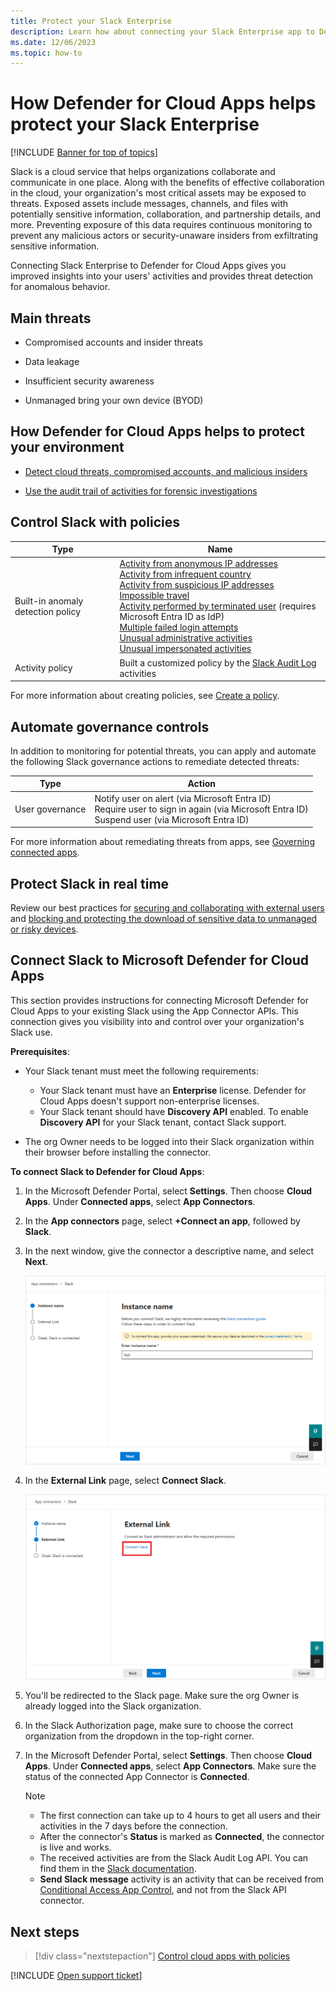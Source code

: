 ```yaml
---
title: Protect your Slack Enterprise
description: Learn how about connecting your Slack Enterprise app to Defender for Cloud Apps using the API connector.
ms.date: 12/06/2023
ms.topic: how-to
---
```

# How Defender for Cloud Apps helps protect your Slack Enterprise

[!INCLUDE [Banner for top of topics](includes/banner.md)]

Slack is a cloud service that helps organizations collaborate and communicate in one place. Along with the benefits of effective collaboration in the cloud, your organization's most critical assets may be exposed to threats. Exposed assets include messages, channels, and files with potentially sensitive information, collaboration, and partnership details, and more. Preventing exposure of this data requires continuous monitoring to prevent any malicious actors or security-unaware insiders from exfiltrating sensitive information.

Connecting Slack Enterprise to Defender for Cloud Apps gives you improved insights into your users' activities and provides threat detection for anomalous behavior.

## Main threats

- Compromised accounts and insider threats

- Data leakage

- Insufficient security awareness

- Unmanaged bring your own device (BYOD)

## How Defender for Cloud Apps helps to protect your environment

- [Detect cloud threats, compromised accounts, and malicious insiders](best-practices.md#detect-cloud-threats-compromised-accounts-malicious-insiders-and-ransomware)

- [Use the audit trail of activities for forensic investigations](best-practices.md#use-the-audit-trail-of-activities-for-forensic-investigations)

## Control Slack with policies

| **Type**                           | **Name**                                                     |
| ---------------------------------- | ------------------------------------------------------------ |
| Built-in  anomaly detection policy | [Activity from   anonymous IP addresses](anomaly-detection-policy.md#activity-from-anonymous-ip-addresses)  <br /> [Activity from   infrequent country](anomaly-detection-policy.md#activity-from-infrequent-country) <br /> [Activity from   suspicious IP addresses](anomaly-detection-policy.md#activity-from-suspicious-ip-addresses)  <br /> [Impossible travel](anomaly-detection-policy.md#impossible-travel)  <br /> [Activity   performed by terminated user](anomaly-detection-policy.md#activity-performed-by-terminated-user) (requires Microsoft Entra ID as IdP)   <br />[Multiple failed   login attempts](anomaly-detection-policy.md#multiple-failed-login-attempts)  <br /> [Unusual   administrative activities](anomaly-detection-policy.md#unusual-activities-by-user)<br />   [Unusual impersonated activities](anomaly-detection-policy.md#unusual-activities-by-user) |
| Activity  policy                   | Built a customized policy by the  [Slack Audit Log](https://api.slack.com/admins/audit-logs#audit_logs_actions) activities |

For more information about creating policies, see [Create a policy](control-cloud-apps-with-policies.md#create-a-policy).

## Automate governance controls

In addition to monitoring for potential threats, you can apply and automate the following Slack governance actions to remediate detected threats:

| **Type**        | **Action**                                                   |
| --------------- | ------------------------------------------------------------ |
| User governance | Notify user on  alert (via Microsoft Entra ID)<br />  Require user to sign in again (via Microsoft Entra ID)   <br /> Suspend user (via Microsoft Entra ID) |

For more information about remediating threats from apps, see [Governing connected apps](governance-actions.md).

## Protect Slack in real time

Review our best practices for [securing and collaborating with external users](best-practices.md#secure-collaboration-with-external-users-by-enforcing-real-time-session-controls) and [blocking and protecting the download of sensitive data to unmanaged or risky devices](best-practices.md#block-and-protect-download-of-sensitive-data-to-unmanaged-or-risky-devices).


## Connect Slack to Microsoft Defender for Cloud Apps

This section provides instructions for connecting Microsoft Defender for Cloud Apps to your existing Slack using the App Connector APIs. This connection gives you visibility into and control over your organization's Slack use.

**Prerequisites**:

* Your Slack tenant must meet the following requirements:
  * Your Slack tenant must have an **Enterprise** license. Defender for Cloud Apps doesn't support non-enterprise licenses.
  * Your Slack tenant should have **Discovery API** enabled. To enable **Discovery API** for your Slack tenant, contact Slack support.

* The org Owner needs to be logged into their Slack organization within their browser before installing the connector.

**To connect Slack to Defender for Cloud Apps**:

1. In the Microsoft Defender Portal, select **Settings**. Then choose **Cloud Apps**. Under **Connected apps**, select **App Connectors**.

1. In the **App connectors** page, select **+Connect an app**, followed by **Slack**.

1. In the next window, give the connector a descriptive name, and select **Next**.

    ![Give the connector a name.](media/connect-slack.png)

1. In the **External Link** page, select **Connect Slack**.

    ![Connect Slack.](media/connect-in-slack.png)

1. You'll be redirected to the Slack page. Make sure the org Owner is already logged into the Slack organization.

1. In the Slack Authorization page, make sure to choose the correct organization from the dropdown in the top-right corner.
1. In the Microsoft Defender Portal, select **Settings**. Then choose **Cloud Apps**. Under **Connected apps**, select **App Connectors**. Make sure the status of the connected App Connector is **Connected**.

    >[!NOTE]
    >
    > * The first connection can take up to 4 hours to get all users and their activities in the 7 days before the connection.
    > * After the connector's **Status** is marked as **Connected**, the connector is live and works.
    > * The received activities are from the Slack Audit Log API. You can find them in the [Slack documentation](https://api.slack.com/admins/audit-logs#audit_logs_actions).
    > * **Send Slack message** activity is an activity that can be received from [Conditional Access App Control](proxy-deployment-aad.md), and not from the Slack API connector.

## Next steps

> [!div class="nextstepaction"]
> [Control cloud apps with policies](control-cloud-apps-with-policies.md)

[!INCLUDE [Open support ticket](includes/support.md)]